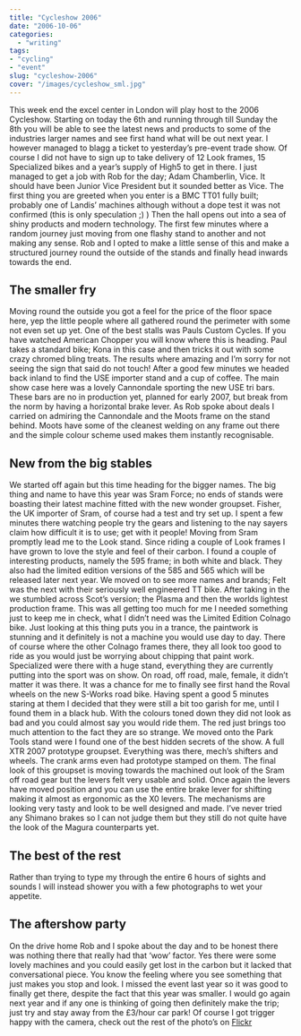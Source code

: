 ```yaml
---
title: "Cycleshow 2006"
date: "2006-10-06"
categories:
  - "writing"
tags:
- "cycling"
- "event"
slug: "cycleshow-2006"
cover: "/images/cycleshow_sml.jpg"
---
```


This week end the excel center in London will play host to the 2006 Cycleshow. Starting on today the 6th and running through till Sunday the 8th you will be able to see the latest news and products to some of the industries larger names and see first hand what will be out next year. I however managed to blagg a ticket to yesterday’s pre-event trade show. Of course I did not have to sign up to take delivery of 12 Look frames, 15 Specialized bikes and a year’s supply of High5 to get in there. I just managed to get a job with Rob for the day; Adam Chamberlin, Vice. It should have been Junior Vice President but it sounded better as Vice. The first thing you are greeted when you enter is a BMC TT01 fully built; probably one of Landis’ machines although without a dope test it was not confirmed (this is only speculation ;) ) Then the hall opens out into a sea of shiny products and modern technology. The first few minutes where a random journey just moving from one flashy stand to another and not making any sense. Rob and I opted to make a little sense of this and make a structured journey round the outside of the stands and finally head inwards towards the end.

## The smaller fry

<!-- ![Photo sharing][image-1] -->

<!-- ![Photo sharing][image-2] -->

Moving round the outside you got a feel for the price of the floor space here, yep the little people where all gathered round the perimeter with some not even set up yet. One of the best stalls was Pauls Custom Cycles. If you have watched American Chopper you will know where this is heading. Paul takes a standard bike; Kona in this case and then tricks it out with some crazy chromed bling treats. The results where amazing and I’m sorry for not seeing the sign that said do not touch! After a good few minutes we headed back inland to find the USE importer stand and a cup of coffee. The main show case here was a lovely Cannondale sporting the new USE tri bars. These bars are no in production yet, planned for early 2007, but break from the norm by having a horizontal brake lever. As Rob spoke about deals I carried on admiring the Cannondale and the Moots frame on the stand behind. Moots have some of the cleanest welding on any frame out there and the simple colour scheme used makes them instantly recognisable.

## New from the big stables

<!-- ![Photo sharing][image-3] -->

<!-- ![Photo sharing][image-4] -->

<!-- ![Photo sharing][image-5] -->

<!-- ![Photo sharing][image-6] -->

We started off again but this time heading for the bigger names. The big thing and name to have this year was Sram Force; no ends of stands were boasting their latest machine fitted with the new wonder groupset. Fisher, the UK importer of Sram, of course had a test and try set up. I spent a few minutes there watching people try the gears and listening to the nay sayers claim how difficult it is to use; get with it people! Moving from Sram promptly lead me to the Look stand. Since riding a couple of Look frames I have grown to love the style and feel of their carbon. I found a couple of interesting products, namely the 595 frame; in both white and black. They also had the limited edition versions of the 585 and 565 which will be released later next year. We moved on to see more names and brands; Felt was the next with their seriously well engineered TT bike. After taking in the we stumbled across Scot’s version; the Plasma and then the worlds lightest production frame. This was all getting too much for me I needed something just to keep me in check, what I didn’t need was the Limited Edition Colnago bike. Just looking at this thing puts you in a trance, the paintwork is stunning and it definitely is not a machine you would use day to day. There of course where the other Colnago frames there, they all look too good to ride as you would just be worrying about chipping that paint work. Specialized were there with a huge stand, everything they are currently putting into the sport was on show. On road, off road, male, female, it didn’t matter it was there. It was a chance for me to finally see first hand the Roval wheels on the new S-Works road bike. Having spent a good 5 minutes staring at them I decided that they were still a bit too garish for me, until I found them in a black hub. With the colours toned down they did not look as bad and you could almost say you would ride them. The red just brings too much attention to the fact they are so strange. We moved onto the Park Tools stand were I found one of the best hidden secrets of the show. A full XTR 2007 prototype groupset. Everything was there, mech’s shifters and wheels. The crank arms even had prototype stamped on them. The final look of this groupset is moving towards the machined out look of the Sram off road gear but the levers felt very usable and solid. Once again the levers have moved position and you can use the entire brake lever for shifting making it almost as ergonomic as the X0 levers. The mechanisms are looking very tasty and look to be well designed and made. I’ve never tried any Shimano brakes so I can not judge them but they still do not quite have the look of the Magura counterparts yet.

## The best of the rest

Rather than trying to type my through the entire 6 hours of sights and sounds I will instead shower you with a few photographs to wet your appetite.

 <!-- [![Electra][image-7]][1] -->
 <!-- [![Iron Horse][image-8]][2] -->
 <!-- [![Principia][image-9]][3] -->
 <!-- [![Condor][image-10]][4] -->
 <!-- [![Litespeed][image-11]][5] -->
 <!-- [![BMC][image-12]][6] -->

## The aftershow party

On the drive home Rob and I spoke about the day and to be honest there was nothing there that really had that ‘wow’ factor. Yes there were some lovely machines and you could easily get lost in the carbon but it lacked that conversational piece. You know the feeling where you see something that just makes you stop and look. I missed the event last year so it was good to finally get there, despite the fact that this year was smaller. I would go again next year and if any one is thinking of going then definitely make the trip; just try and stay away from the £3/hour car park! Of course I got trigger happy with the camera, check out the rest of the photo’s on [Flickr][7]

[1]:	https://www.flickr.com/photos/funkylarma/261692667/ "Photo Sharing"
[2]:	https://www.flickr.com/photos/funkylarma/261683970/ "Photo Sharing"
[3]:	https://www.flickr.com/photos/funkylarma/261722098/ "Photo Sharing"
[4]:	https://www.flickr.com/photos/funkylarma/261736894/ "Photo Sharing"
[5]:	https://www.flickr.com/photos/funkylarma/261705956/ "Photo Sharing"
[6]:	https://www.flickr.com/photos/funkylarma/261751805/ "Photo Sharing"
[7]:	https://www.flickr.com/photos/funkylarma/sets/72157594314501698/ "cycle show"

[image-1]:	/images/261749920.jpg
[image-2]:	/images/261693276.jpg
[image-3]:	/images/261716814.jpg
[image-4]:	/images/261753049.jpg
[image-5]:	/images/261733242.jpg
[image-6]:	/images/261730217.jpg
[image-7]:	/images/261692667_458fb5f96d_m.jpg
[image-8]:	/images/261683970_1b59b44f60_m.jpg
[image-9]:	/images/261722098_94f31d01cf_m.jpg
[image-10]:	/images/261736894_2f72f64d41_m.jpg
[image-11]:	/images/261705956_dbe5585a56_m.jpg
[image-12]:	/images/261751805_0779cdb7b1_m.jpg
